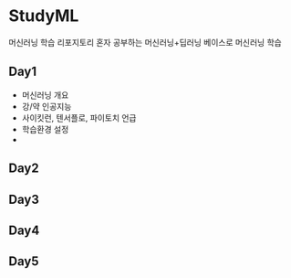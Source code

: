# StudyML
 머신러닝 학습 리포지토리
 혼자 공부하는 머신러닝+딥러닝 베이스로 머신러닝 학습

## Day1
- 머신러닝 개요
 - 강/약 인공지능
 - 사이킷런, 텐서플로, 파이토치 언급
- 학습환경 설정
 - 

## Day2

## Day3

## Day4

## Day5
